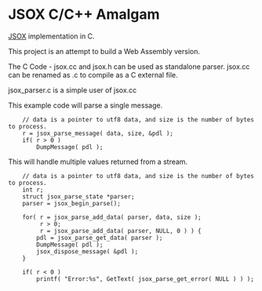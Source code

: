 # JSOX C/C++ Amalgam

[JSOX](github.com/d3x0r/JSOX) implementation in C.

This project is an attempt to build a Web Assembly version.

The C Code - jsox.cc and jsox.h can be used as standalone parser.  jsox.cc can be renamed as .c to compile as a C external file.  

jsox_parser.c is a simple user of jsox.cc



This example code will parse a single message.

```
	// data is a pointer to utf8 data, and size is the number of bytes to process.
	r = jsox_parse_message( data, size, &pdl );
	if( r > 0 )
		DumpMessage( pdl );

```


This will handle multiple values returned from a stream.
```
	// data is a pointer to utf8 data, and size is the number of bytes to process.
	int r;
	struct jsox_parse_state *parser;
	parser = jsox_begin_parse();

	for( r = jsox_parse_add_data( parser, data, size );
	     r > 0;
	     r = jsox_parse_add_data( parser, NULL, 0 ) ) {
		pdl = jsox_parse_get_data( parser );
		DumpMessage( pdl );
		jsox_dispose_message( &pdl );
	}

	if( r < 0 )
		printf( "Error:%s", GetText( jsox_parse_get_error( NULL ) ) );

```

